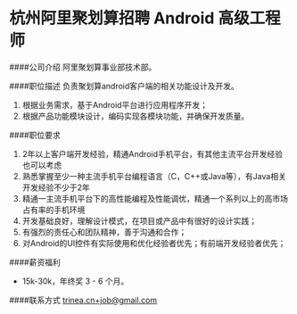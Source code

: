 杭州阿里聚划算招聘 Android 高级工程师
==========

####公司介绍
阿里聚划算事业部技术部。  

####职位描述
负责聚划算android客户端的相关功能设计及开发。 
1. 根据业务需求，基于Android平台进行应用程序开发； 
2. 根据产品功能模块设计，编码实现各模块功能，并确保开发质量。

####职位要求 
1. 2年以上客户端开发经验，精通Android手机平台，有其他主流平台开发经验也可以考虑 
2. 熟悉掌握至少一种主流手机平台编程语言（C，C++或Java等），有Java相关开发经验不少于2年 
3. 精通一主流手机平台下的高性能编程及性能调优，精通一个系列以上的高市场占有率的手机环境 
4. 开发基础良好，理解设计模式，在项目或产品中有很好的设计实践； 
5. 有强烈的责任心和团队精神，善于沟通和合作； 
6. 对Android的UI控件有实际使用和优化经验者优先；有前端开发经验者优先；

####薪资福利
- 15k-30k，年终奖 3 - 6 个月。 

####联系方式
[trinea.cn+job@gmail.com](mailto:trinea.cn+job@gmail.com)   

